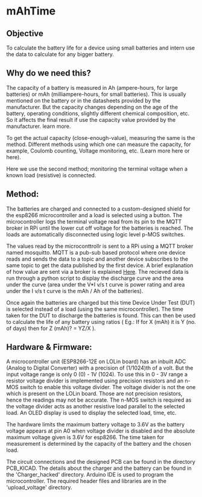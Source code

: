 # mAhTime

## Objective 
To calculate the battery life for a device using small batteries and intern use the data to calculate for any bigger battery.

## Why do we need this?

The capacity of a battery is measured in Ah (ampere-hours, for large batteries) or mAh (milliampere-hours, for small batteries). This is usually mentioned on the battery or in the datasheets provided by the manufacturer. But the capacity changes depending on the age of the battery, operating conditions, slightly different chemical composition, etc. So it affects the final result if use the capacity value provided by the manufacturer. learn more.

To get the actual capacity (close-enough-value), measuring the same is the method. Different methods using which one can measure the capacity, for example, Coulomb counting, Voltage monitoring, etc. (Learn more here or here).

Here we use the second method; monitoring the terminal voltage when a known load (resistive) is connected.

## Method:
The batteries are charged and connected to a custom-designed shield for the esp8266 microcontroller and a load is selected using a button. The microcontroller logs the terminal voltage read from its pin to the MQTT broker in RPi until the lower cut off voltage for the batteries is reached. The loads are automatically disconnected using logic level p-MOS switches. 

The values read by the microconttrollr is sent to a RPi using a MQTT broker named mosquitto. MQTT is a pub-sub based protocol where one device reads and sends the data to a topic and another device subscribes to the same topic to get the data published by the first device. A brief explanation of how value are sent via a broker is explained [Here](https://github.com/SwaroopPK/ESP8266-NodeMCU-to-RPi-Data-Transfer). The recieved data is run through a python script to display the discharge curve and the area under the curve (area under the V*I v/s t curve is power rating and area under the I v/s t curve is the mAh / Ah of the batteries).

Once again the batteries are charged but this time Device Under Test (DUT) is selected instead of a load (using the same microcontroller). The time taken for the DUT to discharge the batteries is found. This can then be used to calculate the life of any battery using ratios ( Eg.: If for X (mAh) it is Y (no. of days) then for Z (mAh)? = YZ/X ).

## Hardware & Firmware:
A microcontroller unit (ESP8266-12E on LOLin board) has an inbuilt ADC (Analog to Digital Converter) with a precision of (1/1024)th of a volt. But the input voltage range is only 0 (0) - 1V (1024). To use this in 0 - 3V range a resistor voltage divider is implemented using precision resistors and an n- MOS switch to enable this voltage divider. The voltage divider is not the one which is present on the LOLin board. Those are not precision resistors, hence the readings may not be accurate. The n-MOS switch is required as the voltage divider acts as another resistive load parallel to the selected load. An OLED display is used to display the selected load, time, etc.

The hardware limits the maximum battery voltage to 3.6V as the battery voltage appears at pin A0 when voltage divider is disabled and the absolute maximum voltage given is 3.6V for esp8266. The time taken for measurement is determined by the capacity of the battery and the chosen load.

The circuit connections and the designed PCB can be found in the directory PCB_KICAD. The details about the charger and the battery can be found in the 'Charger_hacked' directory. 
Arduino IDE is used to program the microcontroller. The required header files and libraries are in the 'upload_voltage' directory.
